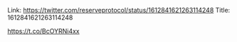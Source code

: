 Link:  https://twitter.com/reserveprotocol/status/1612841621263114248
Title: 1612841621263114248

https://t.co/BcOYRNi4xx